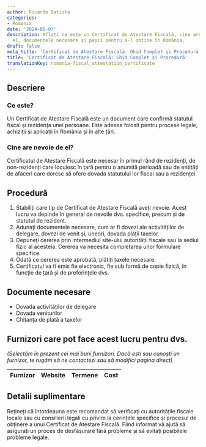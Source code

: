 ```yaml
---
author: Ricardo Batista
categories:
- Romania
date: '2024-06-07'
description: Aflați ce este un Certificat de Atestare Fiscală, cine are nevoie de
  el, documentele necesare și pașii pentru a-l obține în România.
draft: false
meta_title: 'Certificat de Atestare Fiscală: Ghid Complet și Procedură'
title: 'Certificat de Atestare Fiscală: Ghid Complet și Procedură'
translationKey: romania-fiscal_attestation_certificate
---
```



## Descriere
### Ce este?
Un Certificat de Atestare Fiscală este un document care confirmă statutul fiscal și rezidența unei persoane. Este adesea folosit pentru procese legale, achiziții și aplicații în România și în alte țări.

### Cine are nevoie de el?
Certificatul de Atestare Fiscală este necesar în primul rând de rezidenți, de non-rezidenți care locuiesc în țară pentru o anumită perioadă sau de entități de afaceri care doresc să ofere dovada statutului lor fiscal sau a rezidenței.

## Procedură
1. Stabiliți care tip de Certificat de Atestare Fiscală aveți nevoie. Acest lucru va depinde în general de nevoile dvs. specifice, precum și de statutul de rezident.
2. Adunați documentele necesare, cum ar fi dovezi ale activităților de delegare, dovezi de venit și, uneori, dovada plății taxelor.
3. Depuneți cererea prin intermediul site-ului autorității fiscale sau la sediul fizic al acesteia. Cererea va necesita completarea unor formulare specifice.
4. Odată ce cererea este aprobată, plătiți taxele necesare.
5. Certificatul va fi emis fie electronic, fie sub formă de copie fizică, în funcție de țară și de preferințele dvs.

## Documente necesare
- Dovada activităților de delegare
- Dovada veniturilor
- Chitanța de plată a taxelor

## Furnizori care pot face acest lucru pentru dvs.

_(Selectăm în prezent cei mai buni furnizori. Dacă ești sau cunoști un furnizor, te rugăm să ne contactezi sau să modifici pagina direct)_

| Furnizor        |     Website     |     Termene      |       Cost       |
| --------------- | --------------- |  :-------------: | :-------------: |

## Detalii suplimentare
Rețineți că întotdeauna este recomandat să verificați cu autoritățile fiscale locale sau cu consilierii legali cu privire la cerințele specifice și procesul de obținere a unui Certificat de Atestare Fiscală. Fiind informat vă ajută să asigurați un proces de desfășurare fără probleme și să evitați posibilele probleme legale.